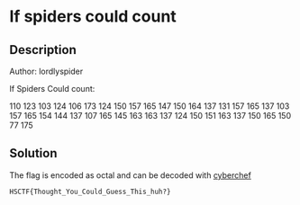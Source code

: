 # If spiders could count

## Description
Author: lordlyspider

If Spiders Could count:

110 123 103 124 106 173 124 150 157 165 147 150 164 137 131 157 165 137 103 157 165 154 144 137 107 165 145 163 163 137 124 150 151 163 137 150 165 150 77 175

## Solution
The flag is encoded as octal and can be decoded with [cyberchef](https://gchq.github.io/CyberChef/#recipe=From_Octal('Space')&input=MTEwIDEyMyAxMDMgMTI0IDEwNiAxNzMgMTI0IDE1MCAxNTcgMTY1IDE0NyAxNTAgMTY0IDEzNyAxMzEgMTU3IDE2NSAxMzcgMTAzIDE1NyAxNjUgMTU0IDE0NCAxMzcgMTA3IDE2NSAxNDUgMTYzIDE2MyAxMzcgMTI0IDE1MCAxNTEgMTYzIDEzNyAxNTAgMTY1IDE1MCA3NyAxNzU)

```
HSCTF{Thought_You_Could_Guess_This_huh?}
```